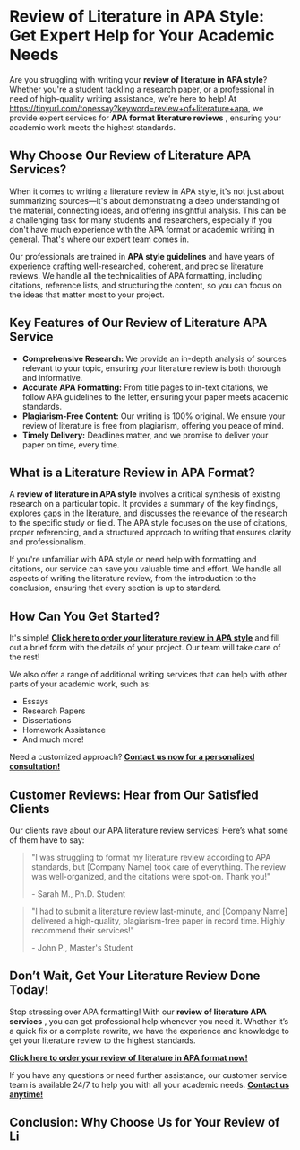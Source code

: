 # Review of Literature in APA Style: Get Expert Help for Your Academic Needs

Are you struggling with writing your **review of literature in APA style**? Whether you're a student tackling a research paper, or a professional in need of high-quality writing assistance, we’re here to help! At https://tinyurl.com/topessay?keyword=review+of+literature+apa, we provide expert services for **APA format literature reviews** , ensuring your academic work meets the highest standards.

## Why Choose Our Review of Literature APA Services?

When it comes to writing a literature review in APA style, it's not just about summarizing sources—it's about demonstrating a deep understanding of the material, connecting ideas, and offering insightful analysis. This can be a challenging task for many students and researchers, especially if you don't have much experience with the APA format or academic writing in general. That's where our expert team comes in.

Our professionals are trained in **APA style guidelines** and have years of experience crafting well-researched, coherent, and precise literature reviews. We handle all the technicalities of APA formatting, including citations, reference lists, and structuring the content, so you can focus on the ideas that matter most to your project.

## Key Features of Our Review of Literature APA Service

- **Comprehensive Research:** We provide an in-depth analysis of sources relevant to your topic, ensuring your literature review is both thorough and informative.
- **Accurate APA Formatting:** From title pages to in-text citations, we follow APA guidelines to the letter, ensuring your paper meets academic standards.
- **Plagiarism-Free Content:** Our writing is 100% original. We ensure your review of literature is free from plagiarism, offering you peace of mind.
- **Timely Delivery:** Deadlines matter, and we promise to deliver your paper on time, every time.

## What is a Literature Review in APA Format?

A **review of literature in APA style** involves a critical synthesis of existing research on a particular topic. It provides a summary of the key findings, explores gaps in the literature, and discusses the relevance of the research to the specific study or field. The APA style focuses on the use of citations, proper referencing, and a structured approach to writing that ensures clarity and professionalism.

If you're unfamiliar with APA style or need help with formatting and citations, our service can save you valuable time and effort. We handle all aspects of writing the literature review, from the introduction to the conclusion, ensuring that every section is up to standard.

## How Can You Get Started?

It's simple! [**Click here to order your literature review in APA style**](https://tinyurl.com/topessay?keyword=review+of+literature+apa) and fill out a brief form with the details of your project. Our team will take care of the rest!

We also offer a range of additional writing services that can help with other parts of your academic work, such as:

- Essays
- Research Papers
- Dissertations
- Homework Assistance
- And much more!

Need a customized approach? [**Contact us now for a personalized consultation!**](https://tinyurl.com/topessay?keyword=review+of+literature+apa)

## Customer Reviews: Hear from Our Satisfied Clients

Our clients rave about our APA literature review services! Here’s what some of them have to say:

> "I was struggling to format my literature review according to APA standards, but [Company Name] took care of everything. The review was well-organized, and the citations were spot-on. Thank you!"
> 
> <footer>- Sarah M., Ph.D. Student</footer>

> "I had to submit a literature review last-minute, and [Company Name] delivered a high-quality, plagiarism-free paper in record time. Highly recommend their services!"
> 
> <footer>- John P., Master's Student</footer>

## Don’t Wait, Get Your Literature Review Done Today!

Stop stressing over APA formatting! With our **review of literature APA services** , you can get professional help whenever you need it. Whether it’s a quick fix or a complete rewrite, we have the experience and knowledge to get your literature review to the highest standards.

[**Click here to order your review of literature in APA format now!**](https://tinyurl.com/topessay?keyword=review+of+literature+apa)

If you have any questions or need further assistance, our customer service team is available 24/7 to help you with all your academic needs. [**Contact us anytime!**](https://tinyurl.com/topessay?keyword=review+of+literature+apa)

## Conclusion: Why Choose Us for Your Review of Li
